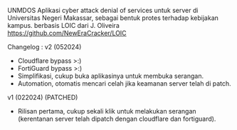 UNMDOS Aplikasi cyber attack denial of services untuk server di Universitas Negeri Makassar, sebagai bentuk protes terhadap kebijakan kampus. berbasis LOIC dari J. Oliveira https://github.com/NewEraCracker/LOIC

Changelog :
v2 (052024)
- Cloudflare bypass >:)
- FortiGuard bypass >:)
- Simplifikasi, cukup buka aplikasinya untuk membuka serangan.
- Automation, otomatis mencari celah jika keamanan server telah di patch.

v1 (022024) (PATCHED)
- Rilisan pertama, cukup sekali klik untuk melakukan serangan (kerentanan server telah dipatch dengan cloudflare dan fortiguard).
